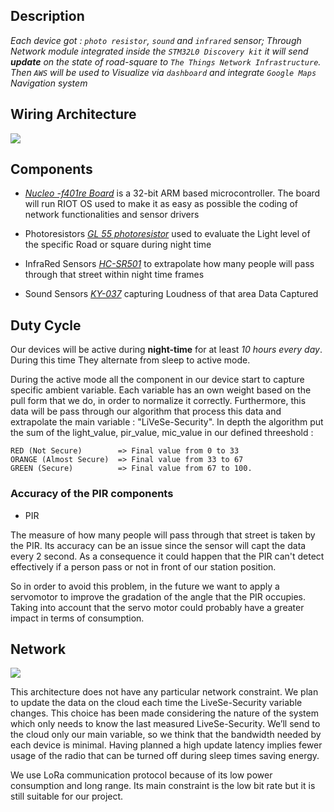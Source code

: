 ## Description

*Each device got : `photo resistor`, `sound` and `infrared` sensor; Through Network module integrated inside the `STM32L0 Discovery kit` it will send **update** on the state of road-square to `The Things Network Infrastructure`.
Then `AWS` will be used to Visualize via `dashboard` and integrate `Google Maps` Navigation system*

## Wiring Architecture

![](https://github.com/nardoz-dev/projectName/blob/main/docs/sharedpictures/STMLiVeSe.jpg)

## Components

- [*Nucleo -f401re Board*](https://www.st.com/en/evaluation-tools/nucleo-f401re.html) is a 32-bit ARM based microcontroller. The board will run RIOT OS used to make it as easy as possible the coding of network functionalities and sensor drivers

- Photoresistors [*GL 55 photoresistor*](https://www.kth.se/social/files/54ef17dbf27654753f437c56/GL5537.pdf) used to evaluate the Light level of the specific Road or square during night time

- InfraRed Sensors [*HC-SR501*](https://diyi0t.com/hc-sr501-pir-motion-sensor-arduino-esp8266-esp32/) to extrapolate how many people will pass through that street within night time frames

- Sound Sensors [*KY-037*](https://win.adrirobot.it/sensori/37_in_1/KY-037_KY-038-Microphone-sound-sensor-module.htm) capturing Loudness of that area Data Captured 


## Duty Cycle 

Our devices will be active during **night-time** for at least *10 hours every day*. During this time They alternate from sleep to active mode.

During the active mode all the component in our device start to capture specific ambient variable. Each variable has an own weight based on the pull form that we do, in order to normalize it correctly. 
Furthermore, this data will be pass through our algorithm that process this data and extrapolate the main variable  : "LiVeSe-Security". 
In depth the algorithm put the sum of the light_value, pir_value, mic_value in our defined threeshold : 

    RED (Not Secure)        => Final value from 0 to 33
    ORANGE (Almost Secure)  => Final value from 33 to 67
    GREEN (Secure)          => Final value from 67 to 100.

### Accuracy of the PIR components

- PIR

The measure of how many people will pass through that street is taken by the PIR. Its accuracy can be an issue since the sensor will capt the data every 2 second. 
As a consequence it could happen that the PIR can't detect effectively if a person pass or not in front of our station position.

So in order to avoid this problem, in the future we want to apply a servomotor to improve the gradation of the angle that the PIR occupies.
Taking into account that the servo motor could probably have a greater impact in terms of consumption.


## Network 

![](https://github.com/nardoz-dev/projectName/blob/main/docs/sharedpictures/Network.png)


This architecture does not have any particular network constraint. We plan to update the data on the cloud each time the LiveSe-Security variable changes. This choice has been made considering the nature of the system which only needs to know the last measured LiveSe-Security. We’ll send to the cloud only our main variable, so we think that the bandwidth needed by each device is minimal. Having planned a high update latency implies fewer usage of the radio that can be turned off during sleep times saving energy.

We use LoRa communication protocol because of its low power consumption and long range. Its main constraint is the low bit rate but it is still suitable for our project.
